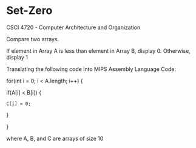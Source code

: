 # Set-Zero

CSCI 4720 - Computer Architecture and Organization

Compare two arrays.

If element in Array A is less than element in Array B, display 0. Otherwise, display 1

Translating the following code into MIPS Assembly Language Code:

for(int i = 0; i < A.length; i++)
{

  if(A[i] < B[i])
  {
  
    C[i] = 0;
    
  } 
  
}

where A, B, and C are arrays of size 10
